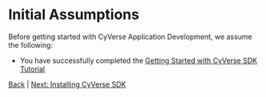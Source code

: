 Initial Assumptions
===============================================

Before getting started with CyVerse Application Development, we assume the following:
* You have successfully completed the [Getting Started with CyVerse SDK Tutorial](../getting-started/README.md)

[Back](README.md) | [Next: Installing CyVerse SDK](install-sdk.md)
